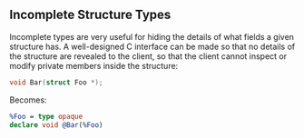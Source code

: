 ## Incomplete Structure Types


Incomplete types are very useful for hiding the details of what fields a given structure has.  A well-designed C interface can be
made so that no details of the structure are revealed to the client, so that the client cannot inspect or modify private members
inside the structure:

```cpp
void Bar(struct Foo *);
```

Becomes:


```ll
%Foo = type opaque
declare void @Bar(%Foo)
```

